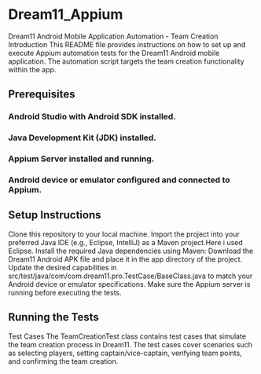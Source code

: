 # Dream11_Appium
Dream11 Android Mobile Application Automation - Team Creation
Introduction
This README file provides instructions on how to set up and execute Appium automation tests for the Dream11 Android mobile application. The automation script targets the team creation functionality within the app.

## Prerequisites
### Android Studio with Android SDK installed.
### Java Development Kit (JDK) installed.
### Appium Server installed and running.
### Android device or emulator configured and connected to Appium.
## Setup Instructions
Clone this repository to your local machine.
Import the project into your preferred Java IDE (e.g., Eclipse, IntelliJ) as a Maven project.Here i used Eclipse.
Install the required Java dependencies using Maven:
Download the Dream11 Android APK file and place it in the app directory of the project.
Update the desired capabilities in src/test/java/com/com.dream11.pro.TestCase/BaseClass.java to match your Android device or emulator specifications.
Make sure the Appium server is running before executing the tests.

## Running the Tests
Test Cases
The TeamCreationTest class contains test cases that simulate the team creation process in Dream11. The test cases cover scenarios such as selecting players, setting captain/vice-captain, verifying team points, and confirming the team creation.
